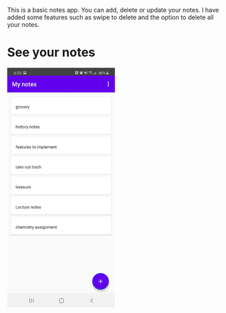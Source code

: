 This is a basic notes app. You can add, delete or update your notes. I have added some features such as swipe to delete and the option to delete all your notes.

# See your notes


<img src="images/listNotes.jpg" width = "250">



